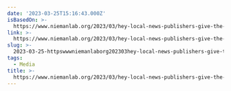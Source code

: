 ```yaml
---
date: '2023-03-25T15:16:43.000Z'
isBasedOn: >-
  https://www.niemanlab.org/2023/03/hey-local-news-publishers-give-the-people-a-calendar/
link: >-
  https://www.niemanlab.org/2023/03/hey-local-news-publishers-give-the-people-a-calendar/
slug: >-
  2023-03-25-httpswwwniemanlaborg202303hey-local-news-publishers-give-the-people-a-calendar
tags:
  - Media
title: >-
  https://www.niemanlab.org/2023/03/hey-local-news-publishers-give-the-people-a-calendar/
---
```


